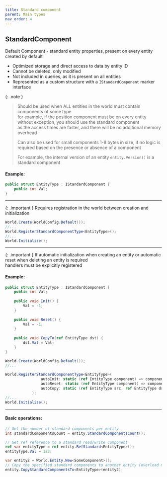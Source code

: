 ```yaml
---
title: Standard component
parent: Main types
nav_order: 4
---
```


## StandardComponent
Default Component - standard entity properties, present on every entity created by default
- Optimized storage and direct access to data by entity ID
- Cannot be deleted, only modified
- Not included in queries, as it is present on all entities
- Represented as a custom structure with a `IStandardComponent` marker interface

{: .note }
> Should be used when ALL entities in the world must contain components of some type  
> for example, if the position component must be on every entity without exception, you should use the standard component  
> as the access times are faster, and there will be no additional memory overhead
>
> Can also be used for small components 1-8 bytes in size, if no logic is required based on the presence or absence of a component
>
> For example, the internal version of an entity `entity.Version()` is a standard component

#### Example:
```c#
public struct EntityType : IStandardComponent {
    public int Val;
}
```
___

{: .important }
Requires registration in the world between creation and initialization

```c#
World.Create(WorldConfig.Default());
//...
World.RegisterStandardComponentType<EntityType>();
//...
World.Initialize();
```
___

{: .important } 
If automatic initialization when creating an entity or automatic reset when deleting an entity is required  
handlers must be explicitly registered

#### Example:
```c#
public struct EntityType : IStandardComponent {
    public int Val;
    
    public void Init() {
        Val = -1;
    }
    
    public void Reset() {
        Val = -1;
    }
    
    public void CopyTo(ref EntityType dst) {
        dst.Val = Val;
    }
}

World.Create(WorldConfig.Default());
//...

World.RegisterStandardComponentType<EntityType>(
                autoInit: static (ref EntityType component) => component.Init(), // This function will be called when the entity is created  
                autoReset: static (ref EntityType component) => component.Reset(), // This function will be called when the entity is destroyed  
                autoCopy: static (ref EntityType src, ref EntityType dst) => src.CopyTo(ref dst), // When copying standard components, this entity will be called instead of just copying it
            );
//...
World.Initialize();
```
___

#### Basic operations:
```c#
// Get the number of standard components per entity
int standardComponentsCount = entity.StandardComponentsCount();

// Get ref reference to a standard read/write component
ref var entityType = ref entity.RefStandard<EntityType>();
entityType.Val = 123;

var entity2 = World.Entity.New<SomeComponent>();
// Copy the specified standard components to another entity (overload methods from 1-5 components)
entity.CopyStandardComponentsTo<EntityType>(entity2);
```